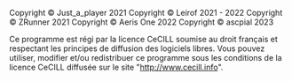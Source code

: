 Copyright © Just_a_player 2021
Copyright © Leirof 2021 - 2022
Copyright © ZRunner 2021
Copyright © Aeris One 2022
Copyright © ascpial 2023

Ce programme est régi par la licence CeCILL soumise au droit français et
respectant les principes de diffusion des logiciels libres. Vous pouvez
utiliser, modifier et/ou redistribuer ce programme sous les conditions
de la licence CeCILL diffusée sur le site "http://www.cecill.info".
